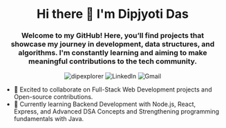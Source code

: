 <h1 align="center">Hi there 👋 I'm Dipjyoti Das </h1>
<h3 align="center">Welcome to my GitHub! Here, you’ll find projects that showcase my journey in development, data structures, and algorithms. I'm constantly learning and aiming to make meaningful contributions to the tech community.</h3>

<p align="center">
  <a href="https://github.com/dipexplorer" target="_blank" style="text-decoration: none;">
    <img src="https://komarev.com/ghpvc/?username=dipexplorer&label=Profile%20views&color=0e75b6&style=flat" alt="dipexplorer"/>
  </a>
  <a href="https://linkedin.com/in/dip-jyoti22/" target="_blank" style="text-decoration: none;">
    <img src="https://img.shields.io/badge/-Dip-blue?style=flat&logo=Linkedin&logoColor=white" alt="LinkedIn"/>
  </a>
   <a href="https://mail.google.com/mail/?view=cm&fs=1&to=dipexplorerid23@gmail.com" target="_blank" style="text-decoration: none;">
    <img src="https://img.shields.io/badge/-dipexplorerid23-c14438?style=flat&logo=Gmail&logoColor=white" alt="Gmail"/>
  </a>
</p>

- 👯 Excited to collaborate on Full-Stack Web Development projects and Open-source contributions.
- 🌱 Currently learning Backend Development with Node.js, React, Express, and Advanced DSA Concepts and Strengthening programming fundamentals with Java.
